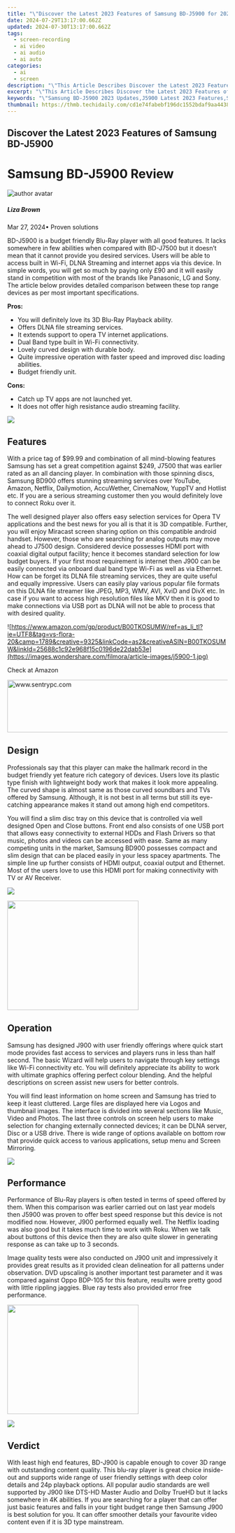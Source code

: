 ```yaml
---
title: "\"Discover the Latest 2023 Features of Samsung BD-J5900 for 2024\""
date: 2024-07-29T13:17:00.662Z
updated: 2024-07-30T13:17:00.662Z
tags: 
  - screen-recording
  - ai video
  - ai audio
  - ai auto
categories: 
  - ai
  - screen
description: "\"This Article Describes Discover the Latest 2023 Features of Samsung BD-J5900 for 2024\""
excerpt: "\"This Article Describes Discover the Latest 2023 Features of Samsung BD-J5900 for 2024\""
keywords: "\"Samsung BD-J5900 2023 Updates,J5900 Latest 2023 Features,Samsung Smart TV 2023 Trends,Advanced Samsung TV BD-J5900,Innovative TV 2023,New Tech Samsung 2023 Series,Cutting Edge TV: BD-J5900 2023\""
thumbnail: https://thmb.techidaily.com/cd1e74fabebf196dc1552bdaf9aa44383a4d9bcb29a05c80c61aca058d57e616.jpg
---
```


## Discover the Latest 2023 Features of Samsung BD-J5900

# Samsung BD-J5900 Review

![author avatar](https://lh5.googleusercontent.com/-AIMmjowaFs4/AAAAAAAAAAI/AAAAAAAAABc/Y5UmwDaI7HU/s250-c-k/photo.jpg)

##### Liza Brown

 Mar 27, 2024• Proven solutions

BD-J5900 is a budget friendly Blu-Ray player with all good features. It lacks somewhere in few abilities when compared with BD-J7500 but it doesn’t mean that it cannot provide you desired services. Users will be able to access built in Wi-Fi, DLNA Streaming and internet apps via this device. In simple words, you will get so much by paying only £90 and it will easily stand in competition with most of the brands like Panasonic, LG and Sony. The article below provides detailed comparison between these top range devices as per most important specifications.

**Pros:**

* You will definitely love its 3D Blu-Ray Playback ability.
* Offers DLNA file streaming services.
* It extends support to opera TV internet applications.
* Dual Band type built in Wi-Fi connectivity.
* Lovely curved design with durable body.
* Quite impressive operation with faster speed and improved disc loading abilities.
* Budget friendly unit.

**Cons:**

* Catch up TV apps are not launched yet.
* It does not offer high resistance audio streaming facility.

<!-- affiliate ads begin -->
<a href="https://secure.2checkout.com/order/checkout.php?PRODS=35038891&QTY=1&AFFILIATE=108875&CART=1"><img src="https://www.dupinout.com/wp-content/uploads/2021/12/DupInOut-New-Duplicate-Scan-Tab.png" border="0"></a>
<!-- affiliate ads end -->
## Features

With a price tag of $99.99 and combination of all mind-blowing features Samsung has set a great competition against $249, J7500 that was earlier rated as an all dancing player. In combination with those spinning discs, Samsung BD900 offers stunning streaming services over YouTube, Amazon, Netflix, Dailymotion, AccuWether, CinemaNow, YuppTV and Hotlist etc. If you are a serious streaming customer then you would definitely love to connect Roku over it.

The well designed player also offers easy selection services for Opera TV applications and the best news for you all is that it is 3D compatible. Further, you will enjoy Miracast screen sharing option on this compatible android handset. However, those who are searching for analog outputs may move ahead to J7500 design. Considered device possesses HDMI port with coaxial digital output facility; hence it becomes standard selection for low budget buyers. If your first most requirement is internet then J900 can be easily connected via onboard dual band type Wi-Fi as well as via Ethernet. How can be forget its DLNA file streaming services, they are quite useful and equally impressive. Users can easily play various popular file formats on this DLNA file streamer like JPEG, MP3, WMV, AVI, XviD and DivX etc. In case if you want to access high resolution files like MKV then it is good to make connections via USB port as DLNA will not be able to process that with desired quality.

<!-- affiliate ads begin -->

<!-- affiliate ads end -->
![https://www.amazon.com/gp/product/B00TKOSUMW/ref=as_li_tl?ie=UTF8&tag=vs-flora-20&camp=1789&creative=9325&linkCode=as2&creativeASIN=B00TKOSUMW&linkId=25688c1c92e968f15c0196de22dab53e](https://images.wondershare.com/filmora/article-images/j5900-1.jpg)

Check at Amazon

<!-- affiliate ads begin -->
<a href="https://sentrypc.7eer.net/c/5597632/398457/3022" target="_top" id="398457"><img src="//a.impactradius-go.com/display-ad/3022-398457" border="0" alt="www.sentrypc.com" width="980" height="120"/></a><img height="0" width="0" src="https://sentrypc.7eer.net/i/5597632/398457/3022" style="position:absolute;visibility:hidden;" border="0" />
<!-- affiliate ads end -->
## Design

Professionals say that this player can make the hallmark record in the budget friendly yet feature rich category of devices. Users love its plastic type finish with lightweight body work that makes it look more appealing. The curved shape is almost same as those curved soundbars and TVs offered by Samsung. Although, it is not best in all terms but still its eye-catching appearance makes it stand out among high end competitors.

You will find a slim disc tray on this device that is controlled via well designed Open and Close buttons. Front end also consists of one USB port that allows easy connectivity to external HDDs and Flash Drivers so that music, photos and videos can be accessed with ease. Same as many competing units in the market, Samsung BD900 possesses compact and slim design that can be placed easily in your less spacey apartments. The simple line up further consists of HDMI output, coaxial output and Ethernet. Most of the users love to use this HDMI port for making connectivity with TV or AV Receiver.

![ ](https://images.wondershare.com/filmora/article-images/j5900-2.jpg)

<!-- affiliate ads begin -->
<a href="https://modlily.sjv.io/c/5597632/1997817/17059" target="_top" id="1997817"><img src="//a.impactradius-go.com/display-ad/17059-1997817" border="0" alt="" width="300" height="250"/></a><img height="0" width="0" src="https://imp.pxf.io/i/5597632/1997817/17059" style="position:absolute;visibility:hidden;" border="0" />
<!-- affiliate ads end -->
## Operation

Samsung has designed J900 with user friendly offerings where quick start mode provides fast access to services and players runs in less than half second. The basic Wizard will help users to navigate through key settings like Wi-Fi connectivity etc. You will definitely appreciate its ability to work with ultimate graphics offering perfect colour blending. And the helpful descriptions on screen assist new users for better controls.

You will find least information on home screen and Samsung has tried to keep it least cluttered. Large files are displayed here via Logos and thumbnail images. The interface is divided into several sections like Music, Video and Photos. The last three controls on screen help users to make selection for changing externally connected devices; it can be DLNA server, Disc or a USB drive. There is wide range of options available on bottom row that provide quick access to various applications, setup menu and Screen Mirroring.

![ ](https://images.wondershare.com/filmora/article-images/j5900-3.jpg)

## Performance

Performance of Blu-Ray players is often tested in terms of speed offered by them. When this comparison was earlier carried out on last year models then J5900 was proven to offer best speed response but this device is not modified now. However, J900 performed equally well. The Netflix loading was also good but it takes much time to work with Roku. When we talk about buttons of this device then they are also quite slower in generating response as can take up to 3 seconds.

Image quality tests were also conducted on J900 unit and impressively it provides great results as it provided clean delineation for all patterns under observation. DVD upscaling is another important test parameter and it was compared against Oppo BDP-105 for this feature, results were pretty good with little rippling jaggies. Blue ray tests also provided error free performance.

<!-- affiliate ads begin -->
<a href="https://printrendy.pxf.io/c/5597632/1453721/17020" target="_top" id="1453721"><img src="//a.impactradius-go.com/display-ad/17020-1453721" border="0" alt="" width="300" height="250"/></a><img height="0" width="0" src="https://imp.pxf.io/i/5597632/1453721/17020" style="position:absolute;visibility:hidden;" border="0" />
<!-- affiliate ads end -->
![ ](https://images.wondershare.com/filmora/article-images/j5900-4.jpg)

## Verdict

With least high end features, BD-J900 is capable enough to cover 3D range with outstanding content quality. This blu-ray player is great choice inside-out and supports wide range of user friendly settings with deep color details and 24p playback options. All popular audio standards are well supported by J900 like DTS-HD Master Audio and Dolby TrueHD but it lacks somewhere in 4K abilities. If you are searching for a player that can offer just basic features and falls in your tight budget range then Samsung J900 is best solution for you. It can offer smoother details your favourite video content even if it is 3D type mainstream.

<!-- affiliate ads begin -->
<span id="1793213">
					<video width="1080" height="1620" style="cursor:pointer"
           poster="//a.impactradius-go.com/display-clicktoplayimage/1793213.jpeg"
           onclick="if(!this.playClicked){this.play();this.setAttribute('controls',true);this.playClicked=true;}">
	   <source src="//a.impactradius-go.com/display-ad/19135-1793213">
	   <img src="//a.impactradius-go.com/display-clicktoplayimage/1793213.jpeg" style="border: none; height: 100%; width: 100%; object-fit: contain">
	</video>
	<div style="width:1080px;text-align:center"><a href="javascript:window.open(decodeURIComponent('https%3A%2F%2Ftinyland.pxf.io%2Fc%2F5597632%2F1793213%2F19135'), '_blank');void(0);">Click here</a></div>
</span>
<img height="0" width="0" src="https://imp.pxf.io/i/5597632/1793213/19135" style="position:absolute;visibility:hidden;" border="0" />
<!-- affiliate ads end -->
![author avatar](https://lh5.googleusercontent.com/-AIMmjowaFs4/AAAAAAAAAAI/AAAAAAAAABc/Y5UmwDaI7HU/s250-c-k/photo.jpg)

Liza Brown

Liza Brown is a writer and a lover of all things video.

Follow @Liza Brown


<ins class="adsbygoogle"
     style="display:block"
     data-ad-format="autorelaxed"
     data-ad-client="ca-pub-7571918770474297"
     data-ad-slot="1223367746"></ins>



<ins class="adsbygoogle"
     style="display:block"
     data-ad-client="ca-pub-7571918770474297"
     data-ad-slot="8358498916"
     data-ad-format="auto"
     data-full-width-responsive="true"></ins>



